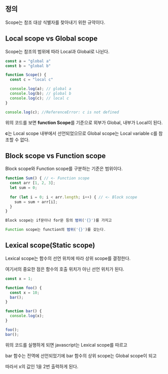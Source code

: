 ## 정의

Scope는 참조 대상 식별자를 찾아내기 위한 규약이다.

## Local scope vs Global scope

Scope는 참조의 범위에 따라 Local과 Global로 나뉜다.

```javascript
const a = "global a"
const b = "global b"

function Scope() {
  const c = "local c"

  console.log(a); // global a
  console.log(b); // global b
  console.log(c); // local c
}

console.log(c); //ReferenceError: c is not defined
```
위의 코드를 보면 **function Scope**를 기준으로 외부가 Global, 내부가 Local이 된다.

**c**는 Local scope 내부에서 선언되었으므로 Global scope는 Local variable c를 참조할 수 없다.

## Block scope vs Function scope

Block scope와 Function scope를 구분하는 기준은 범위이다.

```javascript
function Sum() { // <- Function scope
  const arr [1, 2, 3];
  let sum = 0;
  
  for (let i = 0; i < arr.length; i++) { // <- Block scope
    sum = sum + arr[i];
  }
}

Block scope는 if문이나 for문 등의 범위('{}')를 가지고

Function scope는 function의 범위('{}')를 갖는다.
```

## Lexical scope(Static scope)

Lexical scope는 함수의 선언 위치에 따라 상위 scope를 결정한다.

여기서의 중요한 점은 함수의 호출 위치가 아닌 선언 위치가 된다.

```javascript
const x = 1;

function foo() {
  const x = 10;
  bar();
}

function bar() {
  console.log(x);
}

foo();
bar();
```

위의 코드를 실행하게 되면 javascript는 Lexical scope를 따르고

bar 함수는 전역에 선언되었기에 bar 함수의 상위 scope는 Global scope이 되고

따라서 x의 값인 1을 2번 출력하게 된다.
